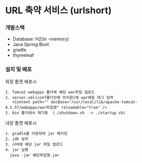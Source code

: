 # URL 축약 서비스 (urlshort)

### 개발스택
- Database: H2(in -memory)
- Java Spring Boot
- gradle
- thymeleaf



### 설치 및 배포
   외장 톰캣 배포시
   
    1. Tomcat webapps 폴더에 해당 war파일 업로드
    2. server.xml(conf폴더안에 위치함)에 war배포 태그 입력 
       <Context path="" docBase="/usr/local/lib/apache-tomcat-8.5.57/webapps/war파일명" reloadable="true" />
    3. bin 폴더에서 재기동  (./shutdown.sh  -> ./startup.sh)

   내장 톰캣 배포시
   
    1. gradle를 이용하여 jar 패키징
    2. jdk 설치
    3. 서버에 해당 jar 파일 업로드
    4. jar 실행
      java -jar 해당파일명.jar
    
  



